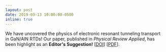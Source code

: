 ```yaml
---
layout: post
date: 2019-03-13 10:00:00-0500
inline: true
---
```


We have uncovered the physics of electronic resonant tunneling transport in GaN/AlN RTDs! Our paper, published in _Physical Review Applied_, has been highlight as an __Editor's Suggestion!__ [<a href="https://link.aps.org/doi/10.1103/PhysRevApplied.11.034032" target="\_blank">DOI</a>] [<a href="{{ '20190313_PRApplied_Broken_Symmetry.pdf' | prepend: '/assets/pdf/' | prepend: site.baseurl | prepend: site.url }}" target="\_blank">PDF</a>].

